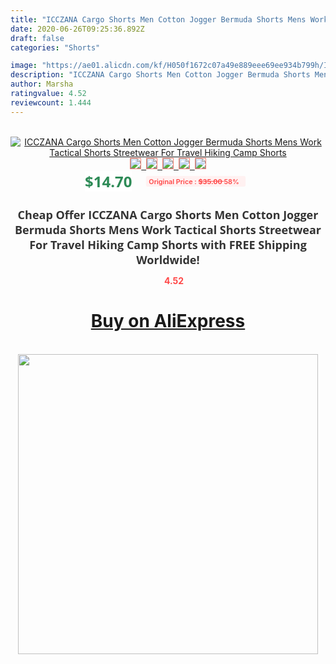 ```yaml
---
title: "ICCZANA Cargo Shorts Men Cotton Jogger Bermuda Shorts Mens Work Tactical Shorts Streetwear For Travel Hiking Camp Shorts"
date: 2020-06-26T09:25:36.892Z
draft: false
categories: "Shorts"

image: "https://ae01.alicdn.com/kf/H050f1672c07a49e889eee69ee934b799h/ICCZANA-Cargo-Shorts-Men-Cotton-Jogger-Bermuda-Shorts-Mens-Work-Tactical-Shorts-Streetwear-For-Travel-Hiking.jpg"
description: "ICCZANA Cargo Shorts Men Cotton Jogger Bermuda Shorts Mens Work Tactical Shorts Streetwear For Travel Hiking Camp Shorts"
author: Marsha
ratingvalue: 4.52
reviewcount: 1.444
---
```

<br>
<div style="text-align: center;">
<a href="https://s.click.aliexpress.com/e/_ATbglJ" target="_blank" rel="nofollow noopener noreferrer"><img alt="ICCZANA Cargo Shorts Men Cotton Jogger Bermuda Shorts Mens Work Tactical Shorts Streetwear For Travel Hiking Camp Shorts" class="magnifier-image" src="https://ae01.alicdn.com/kf/H050f1672c07a49e889eee69ee934b799h/ICCZANA-Cargo-Shorts-Men-Cotton-Jogger-Bermuda-Shorts-Mens-Work-Tactical-Shorts-Streetwear-For-Travel-Hiking.jpg_640x640.jpg">
<br>
<img style="border:1px solid salmon" src="https://ae01.alicdn.com/kf/H050f1672c07a49e889eee69ee934b799h/ICCZANA-Cargo-Shorts-Men-Cotton-Jogger-Bermuda-Shorts-Mens-Work-Tactical-Shorts-Streetwear-For-Travel-Hiking.jpg_120x120.jpg">&nbsp;&nbsp;<img style="border:1px solid salmon" src="https://ae01.alicdn.com/kf/H5378d5d3448f4435b9bbece260cf5961r/ICCZANA-Cargo-Shorts-Men-Cotton-Jogger-Bermuda-Shorts-Mens-Work-Tactical-Shorts-Streetwear-For-Travel-Hiking.jpg_120x120.jpg">&nbsp;&nbsp;<img style="border:1px solid salmon" src="https://ae01.alicdn.com/kf/Hb0cf1012c39643db9c47b1b0b6a7d9bcv/ICCZANA-Cargo-Shorts-Men-Cotton-Jogger-Bermuda-Shorts-Mens-Work-Tactical-Shorts-Streetwear-For-Travel-Hiking.jpg_120x120.jpg">&nbsp;&nbsp;<img style="border:1px solid salmon" src="https://ae01.alicdn.com/kf/H08ba9add1ff2404587300eef131399cfG/ICCZANA-Cargo-Shorts-Men-Cotton-Jogger-Bermuda-Shorts-Mens-Work-Tactical-Shorts-Streetwear-For-Travel-Hiking.jpg_120x120.jpg">&nbsp;&nbsp;<img style="border:1px solid salmon" src="https://ae01.alicdn.com/kf/H243c698ab5ae42b68f6da7ffaca1e3eb3/ICCZANA-Cargo-Shorts-Men-Cotton-Jogger-Bermuda-Shorts-Mens-Work-Tactical-Shorts-Streetwear-For-Travel-Hiking.jpg_120x120.jpg"></a></div><br0>
<div style="text-align: center;"><span style="background-color: white; border: 0px; box-sizing: border-box; color: seagreen; display: inline-block; font-family: &quot;open sans&quot; , &quot;arial&quot; , &quot;helvetica&quot; , sans-serif , &quot;heiti&quot;; font-size: 24px; font-stretch: inherit; font-weight: 700; line-height: inherit; margin: 0px 10px 0px 0px; padding: 0px; vertical-align: middle;">$14.70 </span>
<span style="background: rgb(255 , 241 , 241); border-radius: 3px; border: 0px; box-sizing: border-box; color: #ff4747; display: inline-block; font-family: inherit; font-size: 12px; font-stretch: inherit; font-style: inherit; font-variant: inherit; font-weight: 600; line-height: inherit; margin: 0px; padding: 2px 5px; transform: scale(0.9); vertical-align: middle;">Original Price : <b style="text-decoration: line-through;">$35.00 </b> 58%&nbsp;&nbsp;</span></div>
<h1 style="color: #333333; display: inline-block; font-family: &quot;open sans&quot; , &quot;arial&quot; , &quot;helvetica&quot; , sans-serif , &quot;heiti&quot;; font-size: 18px; font-stretch: inherit; font-weight: 700; text-align: center;">Cheap Offer ICCZANA Cargo Shorts Men Cotton Jogger Bermuda Shorts Mens Work Tactical Shorts Streetwear For Travel Hiking Camp Shorts with FREE Shipping Worldwide!</h1>
<div style="color: #ff4747; text-align: center;">
<img src="https://4.bp.blogspot.com/-M0ZcTcb-5uY/XleCXlxnR4I/AAAAAAAAAEc/OrjgMkXV1oMQFaCRZj5HQwOCBcu3w1FegCPcBGAYYCw/s1600/star.png" style="height: 15px;">&nbsp;<b>4.52</b></div>
<div class="button_cont" align="center"><a class="buynow_a" href="https://s.click.aliexpress.com/e/_ATbglJ" target="_blank" rel="nofollow noopener noreferrer"><H1>Buy on AliExpress</H1></a></div><br>
<div class="separator" style="clear: both; text-align: center;">
<img src="https://lh3.googleusercontent.com/-pTy5HemUv9M/XlePHvY0dAI/AAAAAAAAAE4/0nX5iRUoIWY8eMW9Dpxeirr157OZliDIgCLcBGAsYHQ/s1600/badge.gif" width="480">
</div>
